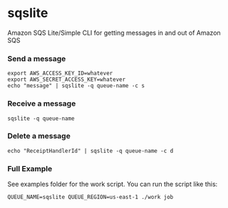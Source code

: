 sqslite
=======

Amazon SQS Lite/Simple CLI for getting messages in and out of Amazon SQS

### Send a message

```
export AWS_ACCESS_KEY_ID=whatever
export AWS_SECRET_ACCESS_KEY=whatever
echo "message" | sqslite -q queue-name -c s
```

### Receive a message

```
sqslite -q queue-name
```

### Delete a message
```
echo "ReceiptHandlerId" | sqslite -q queue-name -c d
```

### Full Example

See examples folder for the work script. You can run the script like this:

```
QUEUE_NAME=sqslite QUEUE_REGION=us-east-1 ./work job
```
